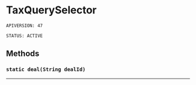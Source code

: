 # TaxQuerySelector

`APIVERSION: 47`

`STATUS: ACTIVE`
## Methods
### `static deal(String dealId)`
---
